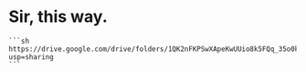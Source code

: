 # Sir, this way.
    ```sh
    https://drive.google.com/drive/folders/1QK2nFKPSwXApeKwUUio8k5FQq_35o0kw?usp=sharing
    ```
